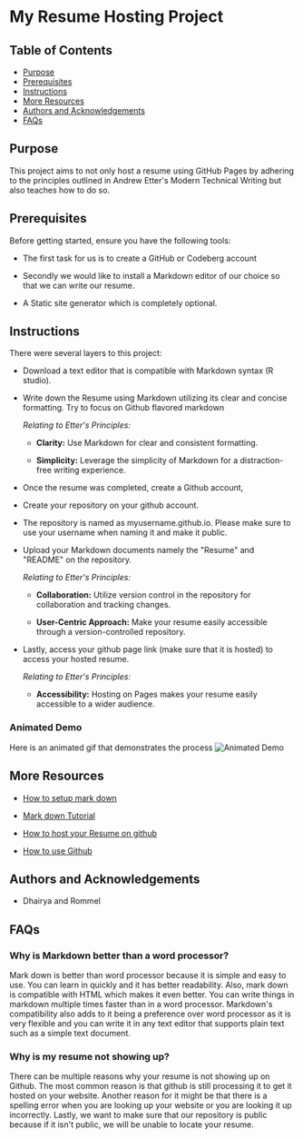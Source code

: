# My Resume Hosting Project

## Table of Contents

- [Purpose](#purpose)
- [Prerequisites](#prerequisites)
- [Instructions](#instructions)
- [More Resources](#more-resources)
- [Authors and Acknowledgements](#authors-and-acknowledgements)
- [FAQs](#faqs)

## Purpose

This project aims to not only host a resume using GitHub Pages by adhering to the principles outlined in Andrew Etter's Modern Technical Writing but also teaches how to do so. 

## Prerequisites

Before getting started, ensure you have the following tools:

- The first task for us is to create a GitHub or Codeberg account

- Secondly we would like to install a Markdown editor of our choice so that we can write our resume.

- A Static site generator which is completely optional.

## Instructions

There were several layers to this project:

- Download a text editor that is compatible with Markdown syntax (R studio). 

- Write down the Resume using Markdown utilizing its clear and concise formatting. Try to focus on Github flavored markdown 
  
  *Relating to Etter's Principles:*
  
   - **Clarity:** Use Markdown for clear and consistent formatting.
   
   - **Simplicity:** Leverage the simplicity of Markdown for a distraction-free writing experience.

- Once the resume was completed, create a Github account,

- Create your repository on your github account. 

- The repository is named as myusername.github.io. Please make sure to use your username when naming it and make it public. 

- Upload your Markdown documents namely the "Resume" and "README" on the repository.  

  *Relating to Etter's Principles:*
  
   - **Collaboration:** Utilize version control in the repository for collaboration and tracking changes.
   
   - **User-Centric Approach:** Make your resume easily accessible through a version-controlled repository.

- Lastly, access your github page link (make sure that it is hosted) to access your hosted resume.  

   *Relating to Etter's Principles:*
   
   - **Accessibility:** Hosting on Pages makes your resume easily accessible to a wider audience.

### Animated Demo

Here is an animated gif that demonstrates the process ![Animated Demo](https://huzzaifaa.github.io/ezgif.com-animated-gif-maker.gif)

## More Resources

- [How to setup mark down](https://www.youtube.com/watch?v=DLLrcr9u_XI&ab_channel=DeAndreQueary)

- [Mark down Tutorial](https://www.youtube.com/watch?v=eJojC3lSkwg&t=144s&ab_channel=SteveGriffith-Prof3ssorSt3v3)

- [How to host your Resume on github](https://www.youtube.com/watch?v=o5g-lUuFgpg&ab_channel=TonyTeachesTech)

- [How to use Github](https://www.youtube.com/watch?v=tRZGeaHPoaw&ab_channel=KevinStratvert)


## Authors and Acknowledgements

- Dhairya and Rommel

## FAQs

### Why is Markdown better than a word processor?

Mark down is better than word processor because it is simple and easy to use. You can learn in quickly and it has better readability. Also, mark down is compatible with HTML which makes it even better. You can write things in markdown multiple times faster than in a word processor. Markdown's compatibility also adds to it being a preference over word processor as it is very flexible and you can write it in any text editor that supports plain text such as a simple text document. 

### Why is my resume not showing up?

There can be multiple reasons why your resume is not showing up on Github. The most common reason is that github is still processing it to get it hosted on your website. Another reason for it might be that there is a spelling error when you are looking up your website or you are looking it up incorrectly. Lastly, we want to make sure that our repository is public because if it isn't public, we will be unable to locate your resume.  

